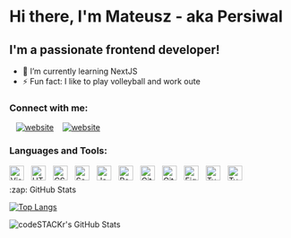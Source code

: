 # Hi there, I'm Mateusz - aka Persiwal

## I'm a passionate frontend developer!

- 🌱 I’m currently learning NextJS
  <!-- - 📜 2022 Learning roadmap: Node -->
  <!-- - 🥅 2022 Goals: Land my first frontend developer job -->
- ⚡ Fun fact: I like to play volleyball and work oute

### Connect with me:

&nbsp;&nbsp;
[![website](https://img.shields.io/badge/-LinkedIn-blue?style=for-the-badge&logo=linkedin)](https://www.linkedin.com/in/mateuszbarwicki/)
&nbsp;&nbsp;
[![website](https://img.shields.io/badge/Gmail-D14836?style=for-the-badge&logo=gmail&logoColor=white)](mailto:mateuszbarwicki2@gmail.com)

### Languages and Tools:

<img align="left" alt="Visual Studio Code" width="26px" src="https://cdn.jsdelivr.net/gh/devicons/devicon/icons/vscode/vscode-original.svg" style="padding-right:10px;" />
<img align="left" alt="HTML5" width="26px" src="https://cdn.jsdelivr.net/gh/devicons/devicon/icons/html5/html5-original.svg" style="padding-right:10px;" />
<img align="left" alt="CSS3" width="26px" src="https://cdn.jsdelivr.net/gh/devicons/devicon/icons/css3/css3-original.svg" style="padding-right:10px;" />
<img align="left" alt="Sass" width="26px" src="https://cdn.jsdelivr.net/gh/devicons/devicon/icons/sass/sass-original.svg" style="padding-right:10px;" />
<img align="left" alt="JavaScript" width="26px" src="https://cdn.jsdelivr.net/gh/devicons/devicon/icons/javascript/javascript-original.svg" style="padding-right:10px;" />
<img align="left" alt="React" width="26px" src="https://cdn.jsdelivr.net/gh/devicons/devicon/icons/react/react-original.svg" style="padding-right:10px;" />
<img align="left" alt="Git" width="26px" src="https://cdn.jsdelivr.net/gh/devicons/devicon/icons/git/git-original.svg" style="padding-right:10px;" />
<img align="left" alt="GitHub" width="26px" src="https://user-images.githubusercontent.com/3369400/139447912-e0f43f33-6d9f-45f8-be46-2df5bbc91289.png" style="padding-right:10px;" />
<img align="left" alt="Figma" width="26px" src="https://cdn4.iconfinder.com/data/icons/logos-brands-in-colors/3000/figma-logo-512.png" style="padding-right:10px;" />
<img align="left" alt="TypeScript" width="26px" src="https://iconape.com/wp-content/png_logo_vector/typescript.png" style="padding-right:10px;" />
<img align="left" alt="TypeScript" width="26px" src="https://img.icons8.com/color/480/redux.png" style="padding-right:10px;" />

<br />
<br />

  <summary>:zap: GitHub Stats</summary>

[![Top Langs](https://github-readme-stats.vercel.app/api/top-langs/?username=Persiwal&theme=dark&text_color=fff&border_color=79ff97&layout=compact)](https://github.com/Persiwal)

  <img align="left" alt="codeSTACKr's GitHub Stats" src="https://github-readme-stats.vercel.app/api?username=Persiwal&show_icons=true&hide_border=false&title_color=ff652f&icon_color=FFE400&bg_color=09131B&text_color=ffffff&border_color=0c1a25" />
